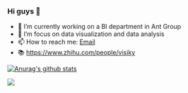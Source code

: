 ### Hi guys 👋

- 🔭 I’m currently working on a BI department in Ant Group
- 🌱 I’m focus on data visualization and data analysis
- 📫 How to reach me: [Email](736929286@qq.com) 
- 📚 https://www.zhihu.com/people/visiky

[![Anurag's github stats](https://github-readme-stats.vercel.app/api?username=visiky&theme=dracula&hide=commits)](https://github.com/anuraghazra/github-readme-stats)

<img src="https://visitor-badge.glitch.me/badge?page_id=visiky" />
